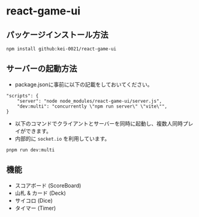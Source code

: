 # react-game-ui
## パッケージインストール方法
```
npm install github:kei-0021/react-game-ui
```

## サーバーの起動方法
- package.jsonに事前に以下の記載をしておいてください。
```
"scripts": {
    "server": "node node_modules/react-game-ui/server.js",
    "dev:multi": "concurrently \"npm run server\" \"vite\"",
}
```
- 以下のコマンドでクライアントとサーバーを同時に起動し、複数人同時プレイができます。
- 内部的に `socket.io` を利用しています。
```
pnpm run dev:multi
```

## 機能
- スコアボード (ScoreBoard)
- 山札 & カード (Deck)
- サイコロ (Dice)
- タイマー (Timer)